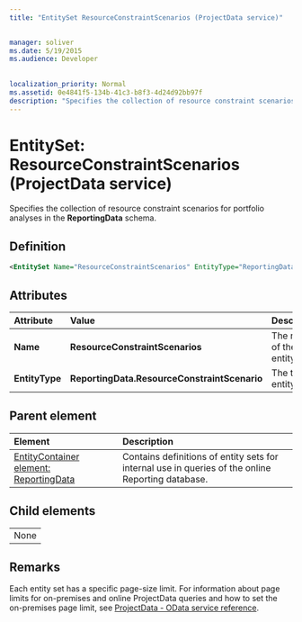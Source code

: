 ```yaml
---
title: "EntitySet ResourceConstraintScenarios (ProjectData service)"

 
manager: soliver
ms.date: 5/19/2015
ms.audience: Developer
 
 
localization_priority: Normal
ms.assetid: 0e4841f5-134b-41c3-b8f3-4d24d92bb97f
description: "Specifies the collection of resource constraint scenarios for portfolio analyses in the ReportingData schema."
---
```


# EntitySet: ResourceConstraintScenarios (ProjectData service)

Specifies the collection of resource constraint scenarios for portfolio analyses in the **ReportingData** schema. 
  
## Definition

```XML
<EntitySet Name="ResourceConstraintScenarios" EntityType="ReportingData.ResourceConstraintScenario" />

```

## Attributes

|**Attribute**|**Value**|**Description**|
|:-----|:-----|:-----|
|**Name** <br/> |**ResourceConstraintScenarios** <br/> |The name of the entity set.  <br/> |
|**EntityType** <br/> |**ReportingData.ResourceConstraintScenario** <br/> |The type of entity.  <br/> |
   
## Parent element

|**Element**|**Description**|
|:-----|:-----|
|[EntityContainer element: ReportingData](entitycontainer-reportingdata-projectdata-service.md) <br/> |Contains definitions of entity sets for internal use in queries of the online Reporting database.  <br/> |
   
## Child elements

||
|:-----|
|None |
   
## Remarks

Each entity set has a specific page-size limit. For information about page limits for on-premises and online ProjectData queries and how to set the on-premises page limit, see [ProjectData - OData service reference](projectdataproject-odata-service-reference.md).
  

